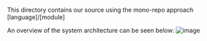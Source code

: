 This directory contains our source using the mono-repo approach [language]/[module]

An overview of the system architecture can be seen below: 
![image](https://github.com/elischutze/MinistersUnderTheInfluence/blob/master/src/draw-io/muti-architecture-diagram/MUTIArchitecture.png?raw=true)
